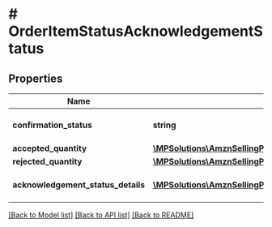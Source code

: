 # # OrderItemStatusAcknowledgementStatus

## Properties

Name | Type | Description | Notes
------------ | ------------- | ------------- | -------------
**confirmation_status** | **string** | Confirmation status of line item. | [optional]
**accepted_quantity** | [**\MPSolutions\AmznSellingPartnerApi\Models\VendorOrders\ItemQuantity**](ItemQuantity.md) |  | [optional]
**rejected_quantity** | [**\MPSolutions\AmznSellingPartnerApi\Models\VendorOrders\ItemQuantity**](ItemQuantity.md) |  | [optional]
**acknowledgement_status_details** | [**\MPSolutions\AmznSellingPartnerApi\Models\VendorOrders\AcknowledgementStatusDetails[]**](AcknowledgementStatusDetails.md) | Details of item quantity confirmed. | [optional]

[[Back to Model list]](../../README.md#models) [[Back to API list]](../../README.md#endpoints) [[Back to README]](../../README.md)
